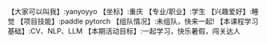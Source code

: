 【大家可以叫我】:yanyoyyo
【坐标】:重庆
【专业/职业】:学生
【兴趣爱好】:睡觉
【项目技能】:paddle pytorch
【组队情况】:未组队，快来一起!
【本课程学习基础】:CV、NLP、LLM
【本期活动目标】:一起学习，快乐暑假，闯关达人